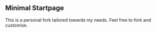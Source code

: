 ## Minimal Startpage
This is a personal fork tailored towards my needs. Feel free to fork and customise. 

